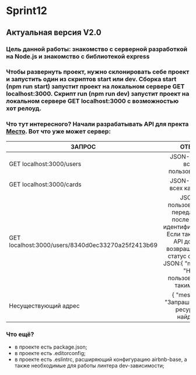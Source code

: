 # Sprint12
## Актуальная версия V2.0
### Цель данной работы: знакомство с серверной разработкой на Node.js и знакомство с библиотекой express
### Чтобы развернуть проект, нужно склонировать себе проект и запустить один из скриптов start или dev. Сборка start (npm run start) запустит проект на локальном сервере GET localhost:3000. Скрипт run (npm run dev) запустит проект на локальном сервере GET localhost:3000 с возможностью хот релоуд. 
### Что тут интересного? Начали разрабатывать АPI для пректа [Место](https://github.com/muratbyazrov/Mesto_from_yandex_praktikum). Вот что уже может сервер: 

| ЗАПРОС      |  ОТВЕТ               |
| ------------- |:------------------:|
| GET localhost:3000/users    | JSON-список всех пользователей    |
| GET localhost:3000/cards     | JSON-список всех карточек |
| GET localhost:3000/users/8340d0ec33270a25f2413b69  |JSON-пользователя с переданным после /users идентификатором. Если такого нет, API должно возвращать 404 статус ответа и JSON:{ "message": "Нет пользователя с таким id" }|
| Несуществующий адрес    | { "message": "Запрашиваемый ресурс не найден"} |

### Что ещё? 
- в проекте есть package.json;
- в проекте есть .editorconfig;
- в проекте есть .eslintrc, расширяющий конфигурацию airbnb-base, а также необходимые для работы линтера dev-зависимости;
